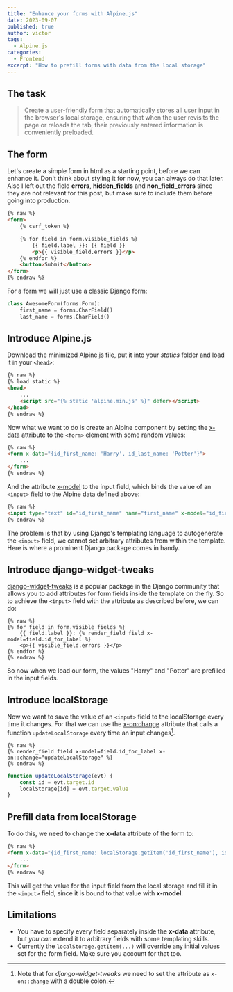```yaml
---
title: "Enhance your forms with Alpine.js"
date: 2023-09-07
published: true
author: victor
tags:
  - Alpine.js
categories:
  - Frontend
excerpt: "How to prefill forms with data from the local storage"
---
```


## The task

> Create a user-friendly form that automatically stores all user input in the browser's local storage, ensuring that when the user revisits the page or reloads the tab, their previously entered information is conveniently preloaded.

## The form

Let's create a simple form in html as a starting point, before we can enhance it.
Don't think about styling it for now, you can always do that later.
Also I left out the field **errors**, **hidden_fields** and **non_field_errors** since they are not relevant for this post, but make sure to include them before going into production.

```html
{% raw %}
<form>
    {% csrf_token %}

    {% for field in form.visible_fields %}
        {{ field.label }}: {{ field }}
        <p>{{ visible_field.errors }}</p>
    {% endfor %}
    <button>Submit</button>
</form>
{% endraw %}
```

For a form we will just use a classic Django form:

```python
class AwesomeForm(forms.Form):
    first_name = forms.CharField()
    last_name = forms.CharField()
```

## Introduce Alpine.js

Download the minimized Alpine.js file, put it into your *statics* folder and load it in your `<head>`:

```html
{% raw %}
{% load static %}
<head>
    ...
    <script src="{% static 'alpine.min.js' %}" defer></script>
</head>
{% endraw %}
```

Now what we want to do is create an Alpine component by setting the [x-data](https://alpinejs.dev/directives/data) attribute to the `<form>` element with some random values:

```html
{% raw %}
<form x-data="{id_first_name: 'Harry', id_last_name: 'Potter'}">
    ...
</form>
{% endraw %}
```

And the attribute [x-model](https://alpinejs.dev/directives/model) to the input field, which binds the value of an `<input>` field to the Alpine data defined above:

```html
{% raw %}
<input type="text" id="id_first_name" name="first_name" x-model="id_first_name">
{% endraw %}
```

The problem is that by using Django's templating language to autogenerate the `<input>` field,
we cannot set arbitrary attributes from within the template.
Here is where a prominent Django package comes in handy.

## Introduce django-widget-tweaks

[django-widget-tweaks](https://github.com/jazzband/django-widget-tweaks#django-widget-tweaks) is a popular package in the Django community that allows you to add attributes for form fields inside the template on the fly.
So to achieve the `<input>` field with the attribute as described before, we can do:

```jinja
{% raw %}
{% for field in form.visible_fields %}
    {{ field.label }}: {% render_field field x-model=field.id_for_label %}
    <p>{{ visible_field.errors }}</p>
{% endfor %}
{% endraw %}
```

So now when we load our form, the values "Harry" and "Potter" are prefilled in the input fields.

## Introduce localStorage

Now we want to save the value of an `<input>` field to the localStorage every time it changes.
For that we can use the [x-on:change](https://alpinejs.dev/directives/on) attribute that calls a function `updateLocalStorage` every time an input changes[^onchange].

```jinja
{% raw %}
{% render_field field x-model=field.id_for_label x-on::change="updateLocalStorage" %}
{% endraw %}
```

```javascript
function updateLocalStorage(evt) {
    const id = evt.target.id
    localStorage[id] = evt.target.value
}
```

## Prefill data from localStorage

To do this, we need to change the **x-data** attribute of the form to:

```html
{% raw %}
<form x-data="{id_first_name: localStorage.getItem('id_first_name'), id_last_name: localStorage.getItem('id_last_name')}">
    ...
</form>
{% endraw %}
```

This will get the value for the input field from the local storage and fill it in the `<input>` field, since it is bound to that value with **x-model**.

## Limitations

* You have to specify every field separately inside the **x-data** attribute, but *you can* extend it to arbitrary fields with some templating skills.
* Currently the `localStorage.getItem(...)` will override any initial values set for the form field. Make sure you account for that too.

[^onchange]: Note that for *django-widget-tweaks* we need to set the attribute as `x-on::change` with a double colon.
